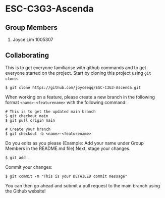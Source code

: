 # ESC-C3G3-Ascenda
## Group Members
1. Joyce Lim 1005307
## Collaborating
This is to get everyone familiarise with github commands and to get everyone started on the project. Start by cloning this project using `git clone`:
```
$ git clone https://github.com/joyceeqq/ESC-C3G3-Ascenda.git
```
When working on a feature, please create a new branch in the following format `<name>-<featurename>` with the following command:
```
# This is to get the updated main branch
$ git checkout main
$ git pull origin main

# Create your branch
$ git checkout -b <name>-<featurename>
```
Do you edits as you please (Example: Add your name under Group Members in the README.md file)
Next, stage your changes.
```
$ git add .
```
Commit your changes:
```
$ git commit -m "This is your DETAILED commit message"
```
You can then go ahead and submit a pull request to the main branch using the Github website!
